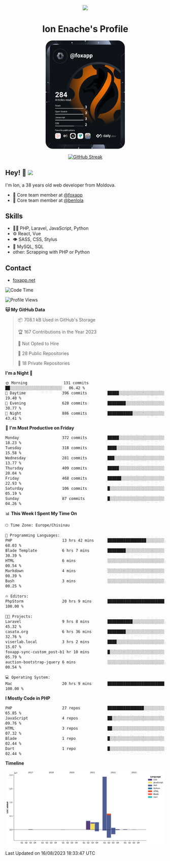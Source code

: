 <div id="header" align="center">
  <img src="https://media.giphy.com/media/M9gbBd9nbDrOTu1Mqx/giphy.gif" width="100"/>
	<h1>Ion Enache's Profile</h1>
</div>
<div align="center">
	<a href="https://app.daily.dev/foxapp"><img src="https://github.com/foxapp/foxapp/blob/master/devcard.svg" width="250" alt="Ion Enache's Dev Card"/></a>
</div>


<div align="center">
	
[![GitHub Streak](http://github-readme-streak-stats.herokuapp.com?user=foxapp&hide_border=true&date_format=M%20j%5B%2C%20Y%5D)](https://git.io/streak-stats)
	
</div>


## Hey! 👋 <img src="https://media.giphy.com/media/hvRJCLFzcasrR4ia7z/giphy.gif" width="30px"/>
I'm Ion, a 38 years old web developer from Moldova.


- 👥 Core team member at [@foxapp](https://github.com/foxapp)
- 👥 Core team member at [@benlola](https://github.com/benlola)

## Skills
- 👨‍💻 PHP, Laravel, JavaScript, Python
- ⚙️ React, Vue
- 👁️ SASS, CSS, Stylus
- 💽 MySQL, SQL
- other: Scrapping with PHP or Python

## Contact
- [foxapp.net](https://www.foxapp.net)

<!--START_SECTION:waka-->
![Code Time](http://img.shields.io/badge/Code%20Time-1%2C448%20hrs%2029%20mins-blue)

![Profile Views](http://img.shields.io/badge/Profile%20Views-0-blue)

**🐱 My GitHub Data** 

> 📦 708.1 kB Used in GitHub's Storage 
 > 
> 🏆 167 Contributions in the Year 2023
 > 
> 🚫 Not Opted to Hire
 > 
> 📜 28 Public Repositories 
 > 
> 🔑 18 Private Repositories 
 > 
**I'm a Night 🦉** 

```text
🌞 Morning                131 commits         ██░░░░░░░░░░░░░░░░░░░░░░░   06.42 % 
🌆 Daytime                396 commits         █████░░░░░░░░░░░░░░░░░░░░   19.40 % 
🌃 Evening                628 commits         ████████░░░░░░░░░░░░░░░░░   30.77 % 
🌙 Night                  886 commits         ███████████░░░░░░░░░░░░░░   43.41 % 
```
📅 **I'm Most Productive on Friday** 

```text
Monday                   372 commits         █████░░░░░░░░░░░░░░░░░░░░   18.23 % 
Tuesday                  318 commits         ████░░░░░░░░░░░░░░░░░░░░░   15.58 % 
Wednesday                281 commits         ███░░░░░░░░░░░░░░░░░░░░░░   13.77 % 
Thursday                 409 commits         █████░░░░░░░░░░░░░░░░░░░░   20.04 % 
Friday                   468 commits         ██████░░░░░░░░░░░░░░░░░░░   22.93 % 
Saturday                 106 commits         █░░░░░░░░░░░░░░░░░░░░░░░░   05.19 % 
Sunday                   87 commits          █░░░░░░░░░░░░░░░░░░░░░░░░   04.26 % 
```


📊 **This Week I Spent My Time On** 

```text
🕑︎ Time Zone: Europe/Chisinau

💬 Programming Languages: 
PHP                      13 hrs 42 mins      █████████████████░░░░░░░░   68.03 % 
Blade Template           6 hrs 7 mins        ████████░░░░░░░░░░░░░░░░░   30.39 % 
HTML                     6 mins              ░░░░░░░░░░░░░░░░░░░░░░░░░   00.54 % 
Markdown                 4 mins              ░░░░░░░░░░░░░░░░░░░░░░░░░   00.39 % 
Bash                     3 mins              ░░░░░░░░░░░░░░░░░░░░░░░░░   00.25 % 

🔥 Editors: 
PhpStorm                 20 hrs 9 mins       █████████████████████████   100.00 % 

🐱‍💻 Projects: 
Laravel                  9 hrs 8 mins        ███████████░░░░░░░░░░░░░░   45.32 % 
casata.org               6 hrs 36 mins       ████████░░░░░░░░░░░░░░░░░   32.76 % 
viserlab.local           3 hrs 2 mins        ████░░░░░░░░░░░░░░░░░░░░░   15.07 % 
foxapp-sync-custom_post-b1 hr 10 mins        █░░░░░░░░░░░░░░░░░░░░░░░░   05.79 % 
auction-bootstrap-jquery 6 mins              ░░░░░░░░░░░░░░░░░░░░░░░░░   00.54 % 

💻 Operating System: 
Mac                      20 hrs 9 mins       █████████████████████████   100.00 % 
```

**I Mostly Code in PHP** 

```text
PHP                      27 repos            ████████████████░░░░░░░░░   65.85 % 
JavaScript               4 repos             ██░░░░░░░░░░░░░░░░░░░░░░░   09.76 % 
HTML                     3 repos             ██░░░░░░░░░░░░░░░░░░░░░░░   07.32 % 
Blade                    1 repo              █░░░░░░░░░░░░░░░░░░░░░░░░   02.44 % 
Dart                     1 repo              █░░░░░░░░░░░░░░░░░░░░░░░░   02.44 % 
```



**Timeline**

![Lines of Code chart](https://raw.githubusercontent.com/foxapp/foxapp/master/assets/bar_graph.png)


 Last Updated on 16/08/2023 18:33:47 UTC
<!--END_SECTION:waka-->
